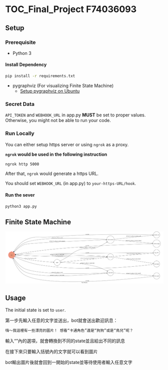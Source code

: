 # TOC_Final_Project F74036093

## Setup

### Prerequisite
* Python 3

#### Install Dependency
```sh
pip install -r requirements.txt
```

* pygraphviz (For visualizing Finite State Machine)
    * [Setup pygraphviz on Ubuntu](http://www.jianshu.com/p/a3da7ecc5303)

### Secret Data

`API_TOKEN` and `WEBHOOK_URL` in app.py **MUST** be set to proper values.
Otherwise, you might not be able to run your code.

### Run Locally
You can either setup https server or using `ngrok` as a proxy.

**`ngrok` would be used in the following instruction**

```sh
ngrok http 5000
```

After that, `ngrok` would generate a https URL.

You should set `WEBHOOK_URL` (in app.py) to `your-https-URL/hook`.

#### Run the sever

```sh
python3 app.py
```

## Finite State Machine
![fsm](./img/show-fsm.png)

## Usage
The initial state is set to `user`.

第一步先輸入任意的文字並送出，bot就會送出歡迎訊息：

```sh
嗨～我這裡有一些漂亮的圖片！ 想看“卡通角色”還是“狗狗”或是“鳥兒”呢？
```

輸入“”內的選項，就會轉換到不同的state並且給出不同的訊息

在接下來只要輸入括號內的文字就可以看到圖片

bot輸出圖片後就會回到一開始的state並等待使用者輸入任意文字
